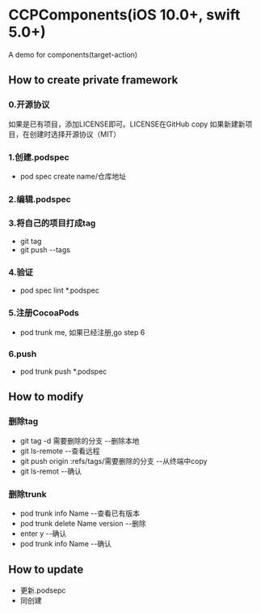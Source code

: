 # CCPComponents(iOS 10.0+, swift 5.0+)
A demo for components(target-action)

## How to create private framework
### 0.开源协议
如果是已有项目，添加LICENSE即可。LICENSE在GitHub copy
如果新建新项目，在创建时选择开源协议（MIT）
### 1.创建.podspec
* pod spec create name/仓库地址
### 2.编辑.podspec
### 3.将自己的项目打成tag
* git tag 
* git push --tags
### 4.验证
* pod spec lint *.podspec
### 5.注册CocoaPods
* pod trunk me, 如果已经注册,go step 6
### 6.push
* pod trunk push *.podspec

## How to modify
### 删除tag
* git tag -d 需要删除的分支 --删除本地
* git ls-remote --查看远程
* git push origin :refs/tags/需要删除的分支 --从终端中copy
* git ls-remot --确认
### 删除trunk 
* pod trunk info Name --查看已有版本
* pod trunk delete Name version --删除
* enter y --确认
* pod trunk info Name --确认
## How to update
* 更新.podsepc
* 同创建

